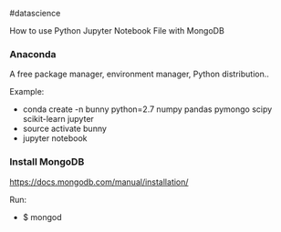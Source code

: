#datascience

How to use Python Jupyter Notebook File with MongoDB

### Anaconda

A free package manager, environment manager, Python distribution..

Example:

* conda create -n bunny python=2.7 numpy pandas pymongo scipy scikit-learn jupyter
* source activate bunny
* jupyter notebook

### Install MongoDB

https://docs.mongodb.com/manual/installation/

Run:

* $ mongod